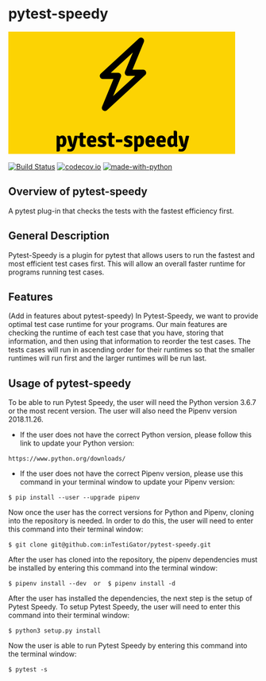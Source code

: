 # pytest-speedy

![logo](.github/pytest-speedy_logo.png "pytest-speedy")

[![Build Status](https://api.travis-ci.com/inTestiGator/pytest-speedy.svg?branch=master)](https://travis-ci.com/inTestiGator/pytest-speedy)
[![codecov.io](http://codecov.io/github/inTestiGator/pytest-speedy/coverage.svg?branch=master)](http://codecov.io/github/inTestiGator/pytest-speedy?branch=master)
[![made-with-python](https://img.shields.io/badge/Made%20with-Python-purple.svg)](https://www.python.org/)

## Overview of pytest-speedy

A pytest plug-in that checks the tests with the fastest efficiency first.

## General Description

Pytest-Speedy is a plugin for pytest that allows users to run the fastest and most efficient test cases first. This will allow an overall faster runtime for programs running test cases.

## Features

(Add in features about pytest-speedy)
In Pytest-Speedy, we want to provide optimal test case runtime for your programs. Our main features are checking the runtime of each test case that you have, storing that information, and then using that information to reorder the test cases. The tests cases will run in ascending order for their runtimes so that the smaller runtimes will run first and the larger runtimes will be run last.

## Usage of pytest-speedy

To be able to run Pytest Speedy, the user will need the Python version 3.6.7 or the most recent version. The user will also need the Pipenv version 2018.11.26.

* If the user does not have the correct Python version, please follow this link to update your Python version:

```
https://www.python.org/downloads/
```

* If the user does not have the correct Pipenv version, please use this command in your terminal window to update your Pipenv version:

```
$ pip install --user --upgrade pipenv
```

Now once the user has the correct versions for Python and Pipenv, cloning into the repository is needed. In order to do this, the user will need to enter this command into their terminal window:

```
$ git clone git@github.com:inTestiGator/pytest-speedy.git
```

After the user has cloned into the repository, the pipenv dependencies must be installed by entering this command into the terminal window:

```
$ pipenv install --dev  or  $ pipenv install -d
```

After the user has installed the dependencies, the next step is the setup of Pytest Speedy. To setup Pytest Speedy, the user will need to enter this command into their terminal window:

```
$ python3 setup.py install
```

Now the user is able to run Pytest Speedy by entering this command into the terminal window:

```
$ pytest -s
```
